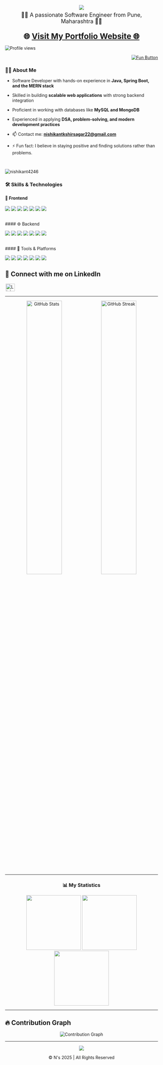 <!-- N's Top Profile Section -->
<div>
<p align="center" style="margin:0;">
  <img src="https://readme-typing-svg.herokuapp.com/?font=Righteous&size=35&center=true&vCenter=true&width=700&height=70&duration=4000&lines=Welcome!+to+N's+Github+Profile;I'm+Nishikant+V+Kshirsagar;Explore+My+Repositories+🚀" />
</p>

<p align="center" style="margin:6px 0 0 0; font-size:18px;">
  👨‍💻 A passionate Software Engineer from Pune, Maharashtra 👨‍💻
</p>

 </br>
<p align="center" style="margin:6px 0 0 0; font-size:26px; font-weight:700;">
  🌐 <a href="https://nishikant-dev.vercel.app/">Visit My Portfolio Website 🌐</a>
</p>

 
</div>

<p align="left">
  <img src="https://komarev.com/ghpvc/?username=nishikant4246&label=Profile%20views&color=0e75b6&style=flat" alt="Profile views" />
  &nbsp;&nbsp;&nbsp;
</p>
<p align="right"> 
  <a href="https://nishikant-dev.vercel.app/" target="_blank">
    <img src="https://img.shields.io/badge/🎉%20Click%20for%20Fun!-ff69b4?style=for-the-badge" alt="Fun Button" />
  </a></p>

<!-- N's About Profile Section -->
### 👨‍💻 About Me  

- Software Developer with hands-on experience in **Java, Spring Boot, and the MERN stack**
  
- Skilled in building **scalable web applications** with strong backend integration
  
- Proficient in working with databases like **MySQL and MongoDB**
  
- Experienced in applying **DSA, problem-solving, and modern development practices**
  
- 📫 Contact me: **nishikantkshirsagar22@gmail.com**  

- ⚡ Fun fact: I believe in staying positive and finding solutions rather than problems. 

</br>

<p align="left"> <img src="https://komarev.com/ghpvc/?username=nishikant4246&label=Profile%20views&color=0e75b6&style=flat" alt="nishikant4246" /> </p>

<!-- N's Tech Section -->
### 🛠️ Skills & Technologies  

#### 🎨 Frontend  
<p>
  <img src="https://img.shields.io/badge/React-20232A?style=for-the-badge&logo=react&logoColor=61DAFB" />
  <img src="https://img.shields.io/badge/JavaScript-323330?style=for-the-badge&logo=javascript&logoColor=F7DF1E" />
  <img src="https://img.shields.io/badge/HTML5-E34F26?style=for-the-badge&logo=html5&logoColor=white" />
  <img src="https://img.shields.io/badge/CSS3-1572B6?style=for-the-badge&logo=css3&logoColor=white" />
  <img src="https://img.shields.io/badge/Tailwind_CSS-38B2AC?style=for-the-badge&logo=tailwind-css&logoColor=white" />
  <img src="https://img.shields.io/badge/Bootstrap-563D7C?style=for-the-badge&logo=bootstrap&logoColor=white" />
  <img src="https://img.shields.io/badge/GSAP-88CE02?style=for-the-badge&logo=greensock&logoColor=white" />
</p>

</br>
#### ⚙️ Backend  
<p>
  <img src="https://img.shields.io/badge/Spring_Boot-6DB33F?style=for-the-badge&logo=springboot&logoColor=white" />
  <img src="https://img.shields.io/badge/Node.js-339933?style=for-the-badge&logo=node.js&logoColor=white" />
  <img src="https://img.shields.io/badge/Express.js-000000?style=for-the-badge&logo=express&logoColor=white" />
  <img src="https://img.shields.io/badge/REST_API-02569B?style=for-the-badge&logo=swagger&logoColor=white" />
  <img src="https://img.shields.io/badge/MySQL-4479A1?style=for-the-badge&logo=mysql&logoColor=white" />
  <img src="https://img.shields.io/badge/MongoDB-4EA94B?style=for-the-badge&logo=mongodb&logoColor=white" />
  <img src="https://img.shields.io/badge/JWT-000000?style=for-the-badge&logo=jsonwebtokens&logoColor=white" />
</p>

</br>
#### 🧰 Tools & Platforms  
<p>
  <img src="https://img.shields.io/badge/Git-F05032?style=for-the-badge&logo=git&logoColor=white" />
  <img src="https://img.shields.io/badge/GitHub-181717?style=for-the-badge&logo=github&logoColor=white" />
  <img src="https://img.shields.io/badge/Redux_Toolkit-593D88?style=for-the-badge&logo=redux&logoColor=white" />
  <img src="https://img.shields.io/badge/AWS-232F3E?style=for-the-badge&logo=amazon-aws&logoColor=white" />
  <img src="https://img.shields.io/badge/Azure-0078D4?style=for-the-badge&logo=microsoftazure&logoColor=white" />
  <img src="https://img.shields.io/badge/Testing-FF6F00?style=for-the-badge&logo=testing-library&logoColor=white" />
  <img src="https://img.shields.io/badge/Prompt_Engineering-4285F4?style=for-the-badge&logo=openai&logoColor=white" />
</p>


<!-- N's Bottom Section -->
<h2 align="left">🚀 Connect with me on LinkedIn</h2>
<p>
   <a href="https://www.linkedin.com/in/nishikant-v-kshirsagar-483a2b259/" target="blank">
      <img align="center" src="https://raw.githubusercontent.com/rahuldkjain/github-profile-readme-generator/master/src/images/icons/Social/linked-in-alt.svg" alt="LinkedIn Profile" height="25" width="30" style="border: 2px solid white;"/>
   </a>
</p>

---

<p align="center">
  <img width="48%" src="https://github-readme-stats.vercel.app/api?username=Nishikant4246&show_icons=true&theme=dark" alt="GitHub Stats" />
  <img width="48%" src="https://github-readme-streak-stats.herokuapp.com/?user=Nishikant4246&theme=dark" alt="GitHub Streak" />
</p>

---

<h3 align="center">📊 My Statistics</h3>
<div align="center">
   <img src="http://github-profile-summary-cards.vercel.app/api/cards/most-commit-language?username=Nishikant4246&theme=dark" height="180em" />
   <img src="http://github-profile-summary-cards.vercel.app/api/cards/repos-per-language?username=Nishikant4246&theme=dark" height="180em" />
   <img src="http://github-profile-summary-cards.vercel.app/api/cards/profile-details?username=Nishikant4246&theme=dark" height="180em" />
</div>

---

<h2 align="left">🔥 Contribution Graph</h2>
<p align="center">
   <img src="https://github-readme-activity-graph.vercel.app/graph?username=Nishikant4246&theme=high-contrast" alt="Contribution Graph"/>
</p>

---

<p align="center">
   <img src="https://raw.githubusercontent.com/Trilokia/Trilokia/379277808c61ef204768a61bbc5d25bc7798ccf1/bottom_header.svg" />
</p>

<p align="center">© N's 2025 | All Rights Reserved</p>
